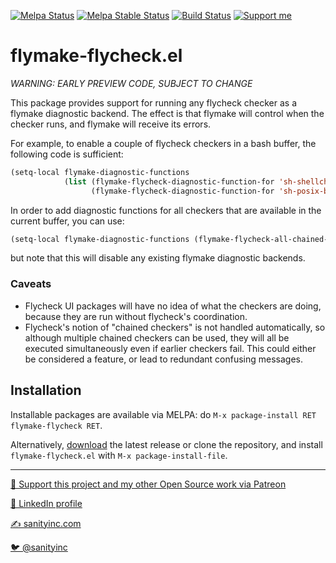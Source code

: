 [![Melpa Status](http://melpa.org/packages/flymake-flycheck-badge.svg)](https://melpa.org/#/flymake-flycheck)
[![Melpa Stable Status](http://stable.melpa.org/packages/flymake-flycheck-badge.svg)](http://stable.melpa.org/#/flymake-flycheck)
[![Build Status](https://github.com/purcell/flymake-flycheck/workflows/CI/badge.svg)](https://github.com/purcell/flymake-flycheck/actions)
<a href="https://www.patreon.com/sanityinc"><img alt="Support me" src="https://img.shields.io/badge/Support%20Me-%F0%9F%92%97-ff69b4.svg"></a>

# flymake-flycheck.el

*WARNING: EARLY PREVIEW CODE, SUBJECT TO CHANGE*

This package provides support for running any flycheck checker as a
flymake diagnostic backend. The effect is that flymake will control
when the checker runs, and flymake will receive its errors.

For example, to enable a couple of flycheck checkers in a bash buffer,
the following code is sufficient:

```el
(setq-local flymake-diagnostic-functions
            (list (flymake-flycheck-diagnostic-function-for 'sh-shellcheck)
                  (flymake-flycheck-diagnostic-function-for 'sh-posix-bash)))
```

In order to add diagnostic functions for all checkers that are
available in the current buffer, you can use:

```el
(setq-local flymake-diagnostic-functions (flymake-flycheck-all-chained-diagnostic-functions))
```

but note that this will disable any existing flymake diagnostic backends.

### Caveats

* Flycheck UI packages will have no idea of what the checkers are
  doing, because they are run without flycheck's coordination.
* Flycheck's notion of "chained checkers" is not handled
  automatically, so although multiple chained checkers can be used,
  they will all be executed simultaneously even if earlier checkers
  fail.  This could either be considered a feature, or lead to
  redundant confusing messages.

## Installation

Installable packages are available via MELPA: do
`M-x package-install RET flymake-flycheck RET`.

Alternatively, [download][]
the latest release or clone the repository, and install
`flymake-flycheck.el` with `M-x package-install-file`.

[download]: https://github.com/purcell/flymake-flycheck/tags

<hr>

[💝 Support this project and my other Open Source work via Patreon](https://www.patreon.com/sanityinc)

[💼 LinkedIn profile](https://uk.linkedin.com/in/stevepurcell)

[✍ sanityinc.com](http://www.sanityinc.com/)

[🐦 @sanityinc](https://twitter.com/sanityinc)
